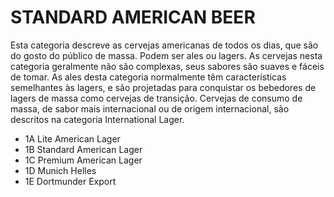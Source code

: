 # STANDARD AMERICAN BEER

Esta categoria descreve as cervejas americanas de todos os dias, que são do gosto do público de massa. 
Podem ser ales ou lagers. As cervejas nesta categoria geralmente não são complexas, seus sabores são 
suaves e fáceis de tomar. As ales desta categoria normalmente têm características semelhantes às lagers,
e são projetadas para conquistar os bebedores de lagers de massa como cervejas de transição. 
Cervejas de consumo de massa, de sabor mais internacional ou de origem internacional, são descritos na 
categoria International Lager.

* 1A Lite American Lager
* 1B Standard American Lager
* 1C Premium American Lager
* 1D Munich Helles
* 1E Dortmunder Export
